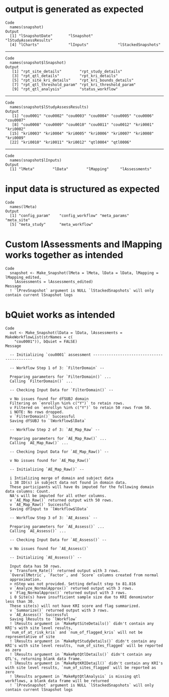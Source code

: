 # output is generated as expected

    Code
      names(snapshot)
    Output
      [1] "lSnapshotDate"       "lSnapshot"           "lStudyAssessResults"
      [4] "lCharts"             "lInputs"             "lStackedSnapshots"  

---

    Code
      names(snapshot$lSnapshot)
    Output
       [1] "rpt_site_details"        "rpt_study_details"      
       [3] "rpt_qtl_details"         "rpt_kri_details"        
       [5] "rpt_site_kri_details"    "rpt_kri_bounds_details" 
       [7] "rpt_qtl_threshold_param" "rpt_kri_threshold_param"
       [9] "rpt_qtl_analysis"        "status_workflow"        

---

    Code
      names(snapshot$lStudyAssessResults)
    Output
       [1] "cou0001" "cou0002" "cou0003" "cou0004" "cou0005" "cou0006" "cou0007"
       [8] "cou0008" "cou0009" "cou0010" "cou0011" "cou0012" "kri0001" "kri0002"
      [15] "kri0003" "kri0004" "kri0005" "kri0006" "kri0007" "kri0008" "kri0009"
      [22] "kri0010" "kri0011" "kri0012" "qtl0004" "qtl0006"

---

    Code
      names(snapshot$lInputs)
    Output
      [1] "lMeta"        "lData"        "lMapping"     "lAssessments"

# input data is structured as expected

    Code
      names(lMeta)
    Output
      [1] "config_param"    "config_workflow" "meta_params"     "meta_site"      
      [5] "meta_study"      "meta_workflow"  

# Custom lAssessments and lMapping works together as intended

    Code
      snapshot <- Make_Snapshot(lMeta = lMeta, lData = lData, lMapping = lMapping_edited,
        lAssessments = lAssessments_edited)
    Message
      ! `lPrevSnapshot` argument is NULL `lStackedSnapshots` will only contain current lSnapshot logs

# bQuiet works as intended

    Code
      out <- Make_Snapshot(lData = lData, lAssessments = MakeWorkflowList(strNames = c(
        "cou0001")), bQuiet = FALSE)
    Message
      
      -- Initializing `cou0001` assessment -------------------------------------------
      
      -- Workflow Step 1 of 3: `FilterDomain` --
      
      Preparing parameters for `FilterDomain()` ...
      Calling `FilterDomain()` ...
      
      -- Checking Input Data for `FilterDomain()` --
      
      v No issues found for dfSUBJ domain
      Filtering on `enrollyn %in% c("Y")` to retain rows.
      v Filtered on `enrollyn %in% c("Y")` to retain 50 rows from 50.
      i NOTE: No rows dropped.
      v `FilterDomain()` Successful
      Saving dfSUBJ to `lWorkflow$lData`
      
      -- Workflow Step 2 of 3: `AE_Map_Raw` --
      
      Preparing parameters for `AE_Map_Raw()` ...
      Calling `AE_Map_Raw()` ...
      
      -- Checking Input Data for `AE_Map_Raw()` --
      
      v No issues found for `AE_Map_Raw()`
      
      -- Initializing `AE_Map_Raw()` --
      
      i Intializing merge of domain and subject data
      i 38 ID(s) in subject data not found in domain data.
      These participants will have 0s imputed for the following domain data columns: Count.
      NA's will be imputed for all other columns.
      v `AE_Map_Raw()` returned output with 50 rows.
      v `AE_Map_Raw()` Successful
      Saving dfInput to `lWorkflow$lData`
      
      -- Workflow Step 3 of 3: `AE_Assess` --
      
      Preparing parameters for `AE_Assess()` ...
      Calling `AE_Assess()` ...
      
      -- Checking Input Data for `AE_Assess()` --
      
      v No issues found for `AE_Assess()`
      
      -- Initializing `AE_Assess()` --
      
      Input data has 50 rows.
      v `Transform_Rate()` returned output with 3 rows.
      `OverallMetric`, `Factor`, and `Score` columns created from normal
      approximation.
      > nStep was not provided. Setting default step to 81.816
      v `Analyze_NormalApprox()` returned output with 3 rows.
      v `Flag_NormalApprox()` returned output with 3 rows.
      i 0 Site(s) have insufficient sample size due to KRI denominator less than 30. 
      These site(s) will not have KRI score and flag summarized.
      v `Summarize()` returned output with 3 rows.
      v `AE_Assess()` Successful
      Saving lResults to `lWorkflow`
      ! lResults argument in `MakeRptSiteDetails()` didn't contain any KRI's with site level results,
      `num_of_at_risk_kris` and `num_of_flagged_kris` will not be representative of site
      ! lResults argument in `MakeRptStudyDetails()` didn't contain any KRI's with site level results, `num_of_sites_flagged` will be reported as zero
      ! lResults argument in `MakeRptQtlDetails()` didn't contain any QTL's, returning blank data frame.
      ! lResults argument in `MakeRptKRIDetail()` didn't contain any KRI's with site level results, `num_of_sites_flagged` will be reported as zero
      ! lResults argument in `MakeRptQtlAnalysis` is missing qtl workflows, a blank data frame will be returned
      ! `lPrevSnapshot` argument is NULL `lStackedSnapshots` will only contain current lSnapshot logs

